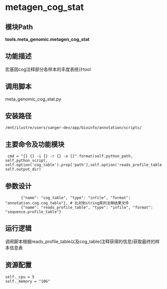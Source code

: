 metagen_cog_stat
==========================

模块Path
-----------

**tools.meta_genomic.metagen_cog_stat**

功能描述
-----------------------------------

宏基因cog注释部分各样本的丰度表统计tool

调用脚本
-----------------------------------

meta_genomic_cog_stat.py

安装路径
-----------------------------------

`/mnt/ilustre/users/sanger-dev/app/bioinfo/annotation/scripts/`

主要命令及功能模块
-----------------------------------

```
 cmd = "{} {} -i {} -r {} -o {}".format(self.python_path, self.python_script, self.option('cog_table').prop['path'],self.option('reads_profile_table').prop['path'], self.output_dir)

```

参数设计
-----------------------------------

```
       {"name": "cog_table", "type": "infile", "format": "annotation.cog.cog_table"}, # 比对到string库的注释结果文件
       {"name": "reads_profile_table", "type": "infile", "format": "sequence.profile_table"}
```

运行逻辑
-----------------------------------

调用脚本根据reads_profile_table以及cog_table(注释获得的信息)获取最终的样本信息表

资源配置
-----------------------------------

```
self._cpu = 5
self._memory = "10G"
```
